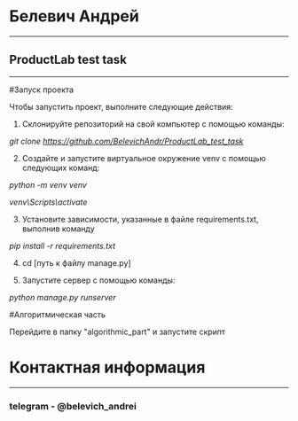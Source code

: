 # Белевич Андрей
<hr>

## ProductLab test task

<hr>

#Запуск проекта


Чтобы запустить проект, выполните следующие действия:

1. Склонируйте репозиторий на свой компьютер с помощью команды:

_git clone https://github.com/BelevichAndr/ProductLab_test_task_

2. Создайте и запустите виртуальное окружение venv с помощью следующих команд:

_python -m venv venv_

_venv\Scripts\activate_

3. Установите зависимости, указанные в файле requirements.txt, выполнив команду

_pip install -r requirements.txt_

4. cd [путь к файлу manage.py]


5. Запустите сервер с помощью команды:

_python manage.py runserver_


#Алгоритмическая часть

Перейдите в папку "algorithmic_part" и запустите скрипт


# Контактная информация
<hr>


### telegram - @belevich_andrei

